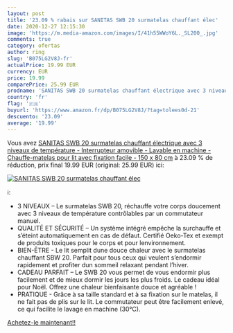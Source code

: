 ```yaml
---
layout: post
title: '23.09 % rabais sur SANITAS SWB 20 surmatelas chauffant élec'
date: 2020-12-27 12:15:30
image: 'https://m.media-amazon.com/images/I/41h55WWoY6L._SL200_.jpg'
comments: true
category: ofertas
author: ring
slug: 'B075LG2V8J-fr'
actualPrice: 19.99 EUR
currency: EUR
price: 19.99
comparePrice: 25.99 EUR
prodname: 'SANITAS SWB 20 surmatelas chauffant électrique avec 3 niveaux de température - Interrupteur amovible - Lavable en machine - Chauffe-matelas pour lit avec fixation facile - 150 x 80 cm'
country: 'fr'
flag: '🇫🇷'
buyurl: 'https://www.amazon.fr/dp/B075LG2V8J/?tag=tolees0d-21'
descuento: '23.09'
average: '19.99'
---
```


Vous avez [SANITAS SWB 20 surmatelas chauffant électrique avec 3 niveaux de température - Interrupteur amovible - Lavable en machine - Chauffe-matelas pour lit avec fixation facile - 150 x 80 cm](https://www.amazon.fr/dp/B075LG2V8J/?tag=tolees0d-21)  à  23.09 % de réduction, prix final  19.99 EUR (original: 25.99 EUR) ici:

[![SANITAS SWB 20 surmatelas chauffant élec](https://m.media-amazon.com/images/I/41h55WWoY6L._SL200_.jpg)](https://www.amazon.fr/dp/B075LG2V8J/?tag=tolees0d-21)

ℹ️:

- 3 NIVEAUX – Le surmatelas SWB 20, réchauffe votre corps doucement avec 3 niveaux de température contrôlables par un commutateur manuel.
- QUALITÉ ET SÉCURITÉ – Un système intégré empêche la surchauffe et s’éteint automatiquement en cas de défaut. Certifié Oeko-Tex et exempt de produits toxiques pour le corps et pour lenvironnement.
- BIEN-ÊTRE - Le lit semplit dune douce chaleur avec le surmatelas chauffant SBW 20. Parfait pour tous ceux qui veulent s’endormir rapidement et profiter dun sommeil relaxant pendant l’hiver.
- CADEAU PARFAIT – Le SWB 20 vous permet de vous endormir plus facilement et de mieux dormir les jours les plus froids. Le cadeau idéal pour Noël. Offrez une chaleur bienfaisante douce et agréable !
- PRATIQUE - Grâce à sa taille standard et à sa fixation sur le matelas, il ne fait pas de plis sur le lit. Le commutateur peut être facilement enlevé, ce qui facilite le lavage en machine (30°C).

[Achetez-le maintenant!!](https://www.amazon.fr/dp/B075LG2V8J/?tag=tolees0d-21)
